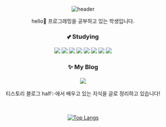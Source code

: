 <div align="center">
  
![header](https://capsule-render.vercel.app/api?type=slice&color=auto&height=120&section=header&text=Std-Seo&fontSize=40)

hello👋 프로그래밍을 공부하고 있는 학생입니다.
<h3>💕 Studying <br><br>
<img src="https://img.shields.io/badge/HTML5-E34F26?style=flat-square&logo=HTML5&logoColor=white"/>
<img src="https://img.shields.io/badge/CSS3-1572B6?style=flat-square&logo=CSS3&logoColor=white"/>
<img src="https://img.shields.io/badge/JavaScript-F7DF1E?style=flat-square&logo=JavaScript&logoColor=black"/>
<img src="https://img.shields.io/badge/Python-3776AB?style=flat-square&logo=Python&logoColor=white"/>
<img src="https://img.shields.io/badge/Unity-FFFFFF?style=flat-square&logo=Unity&logoColor=black"/>
<img src="https://img.shields.io/badge/Oracle DB-F80000?style=flat-square&logo=Oracle&logoColor=white"/>
<img src="https://img.shields.io/badge/Java-black?style=flat-square&logo=none&logoColor=white"/>
<img src="https://img.shields.io/badge/JavaFX-white?style=flat-square&logo=none&logoColor=black"/></h3>

<h3>✨ My Blog <br><br>
<a href="https://half-harp.tistory.com/"><img src="https://img.shields.io/badge/Tistory-000000?style=flat-square&logo=Tistory&logoColor=white"/></a></h3>
티스토리 블로그 half✨에서 배우고 있는 지식을 글로 정리하고 있습니다! <br>                                                                                                                     
<br><br>
  
[![Top Langs](https://github-readme-stats.vercel.app/api/top-langs/?username=Std-Seo)](https://github.com/Std-Seo/github-readme-stats)

</div>
